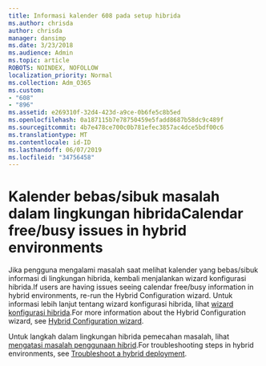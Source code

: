 ```yaml
---
title: Informasi kalender 608 pada setup hibrida
ms.author: chrisda
author: chrisda
manager: dansimp
ms.date: 3/23/2018
ms.audience: Admin
ms.topic: article
ROBOTS: NOINDEX, NOFOLLOW
localization_priority: Normal
ms.collection: Adm_O365
ms.custom:
- "608"
- "896"
ms.assetid: e269310f-32d4-423d-a9ce-0b6fe5c8b5ed
ms.openlocfilehash: 0a187115b7e78750459e5fadd8687b58dc9c489f
ms.sourcegitcommit: 4b7e478ce700c0b781efec3857ac4dce5bdf00c6
ms.translationtype: MT
ms.contentlocale: id-ID
ms.lasthandoff: 06/07/2019
ms.locfileid: "34756458"
---
```

# <a name="calendar-freebusy-issues-in-hybrid-environments"></a><span data-ttu-id="5525e-102">Kalender bebas/sibuk masalah dalam lingkungan hibrida</span><span class="sxs-lookup"><span data-stu-id="5525e-102">Calendar free/busy issues in hybrid environments</span></span>

<span data-ttu-id="5525e-103">Jika pengguna mengalami masalah saat melihat kalender yang bebas/sibuk informasi di lingkungan hibrida, kembali menjalankan wizard konfigurasi hibrida.</span><span class="sxs-lookup"><span data-stu-id="5525e-103">If users are having issues seeing calendar free/busy information in hybrid environments, re-run the Hybrid Configuration wizard.</span></span> <span data-ttu-id="5525e-104">Untuk informasi lebih lanjut tentang wizard konfigurasi hibrida, lihat [wizard konfigurasi hibrida](https://go.microsoft.com/fwlink/p/?linkid=528149).</span><span class="sxs-lookup"><span data-stu-id="5525e-104">For more information about the Hybrid Configuration wizard, see [Hybrid Configuration wizard](https://go.microsoft.com/fwlink/p/?linkid=528149).</span></span>

<span data-ttu-id="5525e-105">Untuk langkah dalam lingkungan hibrida pemecahan masalah, lihat [mengatasi masalah penggunaan hibrid](https://technet.microsoft.com/library/jj659053.aspx).</span><span class="sxs-lookup"><span data-stu-id="5525e-105">For troubleshooting steps in hybrid environments, see [Troubleshoot a hybrid deployment](https://technet.microsoft.com/library/jj659053.aspx).</span></span>
